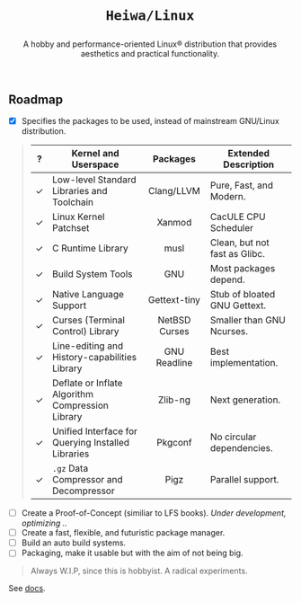 # <p align="center">`Heiwa/Linux`</p>
<p align="center">A hobby and performance-oriented Linux® distribution that provides aesthetics and practical functionality.</p>

<br>

## Roadmap <img alt="" align="right" src="https://badges.pufler.dev/visits/heiwalinux/heiwa?style=flat-square&label=&color=000000&logo=GitHub&logoColor=white&labelColor=373e4d"/>
- [x] Specifies the packages to be used, instead of mainstream GNU/Linux distribution.
> |  ?  | Kernel and Userspace                               | Packages                  | Extended Description          |
> |:---:|----------------------------------------------------|:-------------------------:|-------------------------------|
> |  ✓  | Low-level Standard Libraries and Toolchain         | Clang/LLVM                | Pure, Fast, and Modern.       |
> |  ✓  | Linux Kernel Patchset                              | Xanmod                    | CacULE CPU Scheduler          |
> |  ✓  | C Runtime Library                                  | musl                      | Clean, but not fast as Glibc. |
> |  ✓  | Build System Tools                                 | GNU                       | Most packages depend.         |
> |  ✓  | Native Language Support                            | Gettext-tiny              | Stub of bloated GNU Gettext.  |
> |  ✓  | Curses (Terminal Control) Library                  | NetBSD Curses             | Smaller than GNU Ncurses.     |
> |  ✓  | Line-editing and History-capabilities Library      | GNU Readline              | Best implementation.          |
> |  ✓  | Deflate or Inflate Algorithm Compression Library   | Zlib-ng                   | Next generation.              |
> |  ✓  | Unified Interface for Querying Installed Libraries | Pkgconf                   | No circular dependencies.     |
> |  ✓  | `.gz` Data Compressor and Decompressor             | Pigz                      | Parallel support.             |
- [ ] Create a Proof-of-Concept (similiar to LFS books). *Under development, optimizing ..*
- [ ] Create a fast, flexible, and futuristic package manager.
- [ ] Build an auto build systems.
- [ ] Packaging, make it usable but with the aim of not being big.
> Always W.I.P, since this is hobbyist. A radical experiments.

See [docs](./docs).
